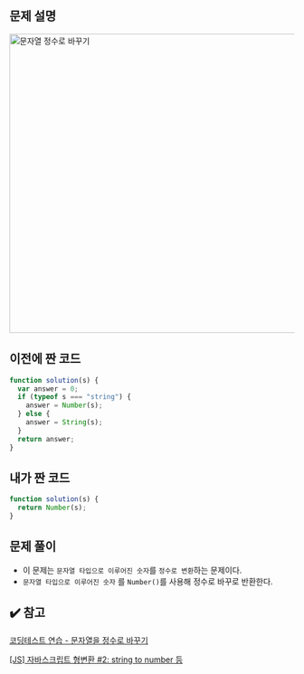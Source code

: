 ## 문제 설명

<img width="529" alt="문자열 정수로 바꾸기" src="https://user-images.githubusercontent.com/47416686/117097935-fcf52500-ada7-11eb-8df8-c1b10377c408.png">

## 이전에 짠 코드

```jsx
function solution(s) {
  var answer = 0;
  if (typeof s === "string") {
    answer = Number(s);
  } else {
    answer = String(s);
  }
  return answer;
}
```

## 내가 짠 코드

```jsx
function solution(s) {
  return Number(s);
}
```

## 문제 풀이

- 이 문제는 `문자열 타입으로 이루어진 숫자`를 `정수로 변환`하는 문제이다.
- `문자열 타입으로 이루어진 숫자` 를 `Number()`를 사용해 정수로 바꾸로 반환한다.

## ✔️ 참고

[코딩테스트 연습 - 문자열을 정수로 바꾸기](https://programmers.co.kr/learn/courses/30/lessons/12925)

[[JS] 자바스크립트 형변환 #2: string to number 등](https://curryyou.tistory.com/187)
